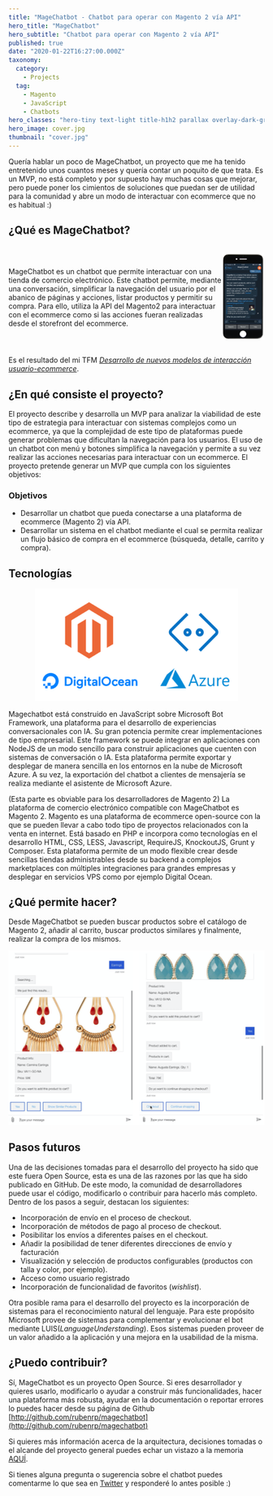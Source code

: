 ```yaml
---
title: "MageChatbot - Chatbot para operar con Magento 2 vía API"
hero_title: "MageChatbot"
hero_subtitle: "Chatbot para operar con Magento 2 vía API"
published: true
date: "2020-01-22T16:27:00.000Z"
taxonomy:
  category:
    - Projects
  tag:
    - Magento
    - JavaScript
    - Chatbots
hero_classes: "hero-tiny text-light title-h1h2 parallax overlay-dark-gradient"
hero_image: cover.jpg
thumbnail: "cover.jpg"
---
```


Quería hablar un poco de MageChatbot, un proyecto que me ha tenido entretenido unos cuantos meses y quería contar un poquito de que trata. Es un MVP, no está completo y por supuesto hay muchas cosas que mejorar, pero puede poner los cimientos de soluciones que puedan ser de utilidad para la comunidad y abre un modo de interactuar con ecommerce que no es habitual :)

## ¿Qué es MageChatbot?

<div style="display: flex; align-items: center;">
  <div style="width: 100%;">
    MageChatbot es un chatbot que permite interactuar con una tienda de comercio
    electrónico. Este chatbot permite, mediante una conversación, simplificar la
    navegación del usuario por el abanico de páginas y acciones, listar
    productos y permitir su compra. Para ello, utiliza la API del Magento2 para
    interactuar con el ecommerce como si las acciones fueran realizadas desde el
    storefront del ecommerce.
  </div>
  <div style="width: 20%;">

![](magechatbot_screenshot.png)

  </div>
</div>

Es el resultado del mi TFM _[Desarrollo de nuevos modelos de interacción usuario-ecommerce](http://hdl.handle.net/10609/106526)_.

## ¿En qué consiste el proyecto?

El proyecto describe y desarrolla un MVP para analizar la viabilidad de este tipo de estrategia para interactuar con sistemas complejos como un ecommerce, ya que la complejidad de este tipo de plataformas puede generar problemas que dificultan la navegación para los usuarios. El uso de un chatbot con menú y botones simplifica la navegación y permite a su vez realizar las acciones necesarias para interactuar con un ecommerce.
El proyecto pretende generar un MVP que cumpla con los siguientes objetivos:

### Objetivos

- Desarrollar un chatbot que pueda conectarse a una plataforma de ecommerce (Magento 2) vía API.
- Desarrollar un sistema en el chatbot mediante el cual se permita realizar un flujo básico de compra
  en el ecommerce (búsqueda, detalle, carrito y compra).

## Tecnologías

<div style="margin: 0 auto; width: 400px;">

![](magechatbot_technologies.png)

</div>

Magechatbot está construido en JavaScript sobre Microsoft Bot Framework, una plataforma para el desarrollo de experiencias conversacionales con IA. Su gran potencia permite crear implementaciones de tipo empresarial. Este framework se puede integrar en aplicaciones con NodeJS de un modo sencillo para construir aplicaciones que cuenten con sistemas de conversación o IA. Esta plataforma permite exportar y desplegar de manera sencilla en los entornos en la nube de Microsoft Azure. A su vez, la exportación del chatbot a clientes de mensajería se realiza mediante el asistente de Microsoft Azure.

(Esta parte es obviable para los desarrolladores de Magento 2)
La plataforma de comercio electrónico compatible con MageChatbot es Magento 2. Magento es una plataforma de ecommerce open-source con la que se pueden llevar a cabo todo tipo de proyectos relacionados con la venta en internet. Está basado en PHP e incorpora como tecnologías en el desarrollo HTML, CSS, LESS, Javascript, RequireJS, KnockoutJS, Grunt y Composer. Esta plataforma permite de un modo flexible crear desde sencillas tiendas administrables desde su backend a complejos marketplaces con múltiples integraciones para grandes empresas y desplegar en servicios VPS como por ejemplo Digital Ocean.

## ¿Qué permite hacer?

Desde MageChatbot se pueden buscar productos sobre el catálogo de Magento 2, añadir al carrito, buscar productos similares y finalmente, realizar la compra de los mismos.

![](magechatbot_example.png)

## Pasos futuros

Una de las decisiones tomadas para el desarrollo del proyecto ha sido que este fuera Open Source, esta es una de las razones por las que ha sido publicado en GitHub. De este modo, la comunidad de desarrolladores puede usar el código, modificarlo o contribuir para hacerlo más completo. Dentro de los pasos a seguir, destacan los siguientes:

- Incorporación de envío en el proceso de checkout.
- Incorporación de métodos de pago al proceso de checkout.
- Posibilitar los envíos a diferentes países en el checkout.
- Añadir la posibilidad de tener diferentes direcciones de envío y facturación
- Visualización y selección de productos configurables (productos con talla y color, por ejemplo).
- Acceso como usuario registrado
- Incorporación de funcionalidad de favoritos (_wishlist_).

Otra posible rama para el desarrollo del proyecto es la incorporación de sistemas para el reconocimiento natural del lenguaje. Para este propósito Microsoft provee de sistemas para complementar y evolucionar el bot mediante LUIS(_LanguageUnderstanding_). Esos sistemas pueden proveer de un valor añadido a la aplicación y una mejora en la usabilidad de la misma.

## ¿Puedo contribuir?

Sí, MageChatbot es un proyecto Open Source. Si eres desarrollador y quieres usarlo, modificarlo o ayudar a construir más funcionalidades, hacer una plataforma más robusta, ayudar en la documentación o reportar errores lo puedes hacer desde su página de Github [http://github.com/rubenrp/magechatbot](http://github.com/rubenrp/magechatbot)

Si quieres más información acerca de la arquitectura, decisiones tomadas o el alcande del proyecto general puedes echar un vistazo a la memoria [AQUÍ](http://hdl.handle.net/10609/106526).

Si tienes alguna pregunta o sugerencia sobre el chatbot puedes comentarme lo que sea en [Twitter](https://twitter.com/_rubenR) y responderé lo antes posible :)
